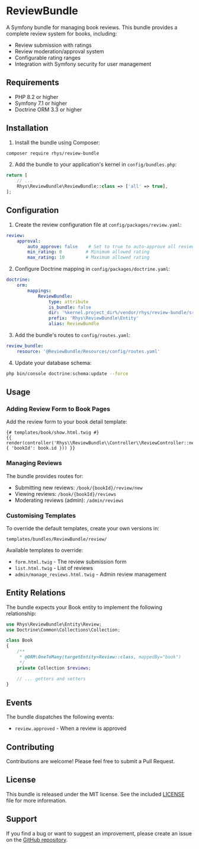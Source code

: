 # ReviewBundle

A Symfony bundle for managing book reviews. This bundle provides a complete review system for books, including:
- Review submission with ratings
- Review moderation/approval system
- Configurable rating ranges
- Integration with Symfony security for user management

## Requirements

- PHP 8.2 or higher
- Symfony 7.1 or higher
- Doctrine ORM 3.3 or higher

## Installation

1. Install the bundle using Composer:
```bash
composer require rhys/review-bundle
```

2. Add the bundle to your application's kernel in `config/bundles.php`:
```php
return [
    // ...
    Rhys\ReviewBundle\ReviewBundle::class => ['all' => true],
];
```

## Configuration

1. Create the review configuration file at `config/packages/review.yaml`:
```yaml
review:
    approval:
        auto_approve: false    # Set to true to auto-approve all reviews
        min_rating: 0         # Minimum allowed rating
        max_rating: 10        # Maximum allowed rating
```

2. Configure Doctrine mapping in `config/packages/doctrine.yaml`:
```yaml
doctrine:
    orm:
        mappings:
            ReviewBundle:
                type: attribute
                is_bundle: false
                dir: '%kernel.project_dir%/vendor/rhys/review-bundle/src/Entity'
                prefix: 'Rhys\ReviewBundle\Entity'
                alias: ReviewBundle
```

3. Add the bundle's routes to `config/routes.yaml`:
```yaml
review_bundle:
    resource: '@ReviewBundle/Resources/config/routes.yaml'
```

4. Update your database schema:
```bash
php bin/console doctrine:schema:update --force
```

## Usage

### Adding Review Form to Book Pages

Add the review form to your book detail template:

```twig
{# templates/book/show.html.twig #}
{{ render(controller('Rhys\\ReviewBundle\\Controller\\ReviewController::new', { 'bookId': book.id })) }}
```

### Managing Reviews

The bundle provides routes for:
- Submitting new reviews: `/book/{bookId}/review/new`
- Viewing reviews: `/book/{bookId}/reviews`
- Moderating reviews (admin): `/admin/reviews`

### Customising Templates

To override the default templates, create your own versions in:
```
templates/bundles/ReviewBundle/review/
```

Available templates to override:
- `form.html.twig` - The review submission form
- `list.html.twig` - List of reviews
- `admin/manage_reviews.html.twig` - Admin review management

## Entity Relations

The bundle expects your Book entity to implement the following relationship:

```php
use Rhys\ReviewBundle\Entity\Review;
use Doctrine\Common\Collections\Collection;

class Book
{
    /**
     * @ORM\OneToMany(targetEntity=Review::class, mappedBy="book")
     */
    private Collection $reviews;

    // ... getters and setters
}
```

## Events

The bundle dispatches the following events:
- `review.approved` - When a review is approved

## Contributing

Contributions are welcome! Please feel free to submit a Pull Request.

## License

This bundle is released under the MIT license. See the included [LICENSE](LICENSE) file for more information.

## Support

If you find a bug or want to suggest an improvement, please create an issue on the [GitHub repository](https://github.com/yourusername/ReviewBundler).
```
